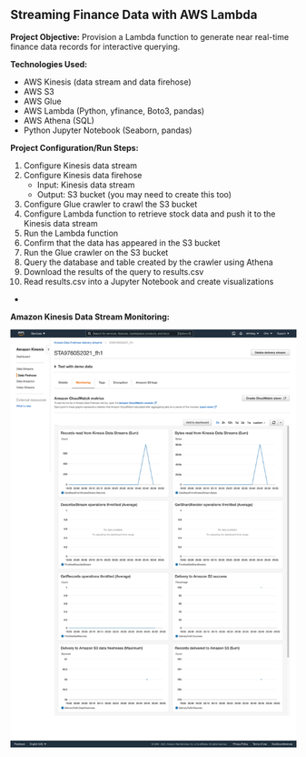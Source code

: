 ## Streaming Finance Data with AWS Lambda

**Project Objective:** Provision a Lambda function to generate near real-time finance data records for interactive querying.

**Technologies Used:**

- AWS Kinesis (data stream and data firehose)
- AWS S3
- AWS Glue
- AWS Lambda (Python, yfinance, Boto3, pandas)
- AWS Athena (SQL)
- Python Jupyter Notebook (Seaborn, pandas)

**Project Configuration/Run Steps:**

1. Configure Kinesis data stream
2. Configure Kinesis data firehose
	- Input: Kinesis data stream
	- Output: S3 bucket (you may need to create this too)
3. Configure Glue crawler to crawl the S3 bucket
4. Configure Lambda function to retrieve stock data and push it to the Kinesis data stream
5. Run the Lambda function
6. Confirm that the data has appeared in the S3 bucket
7. Run the Glue crawler on the S3 bucket
8. Query the database and table created by the crawler using Athena
9. Download the results of the query to results.csv
10. Read results.csv into a Jupyter Notebook and create visualizations

-

**Amazon Kinesis Data Stream Monitoring:**

![Kinesis configuration](assets/kinesis_config.png)
